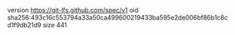 version https://git-lfs.github.com/spec/v1
oid sha256:493c16c553794a33a50ca499600219433ba595e2de006bf86b1c8cd1f9db21d9
size 441
